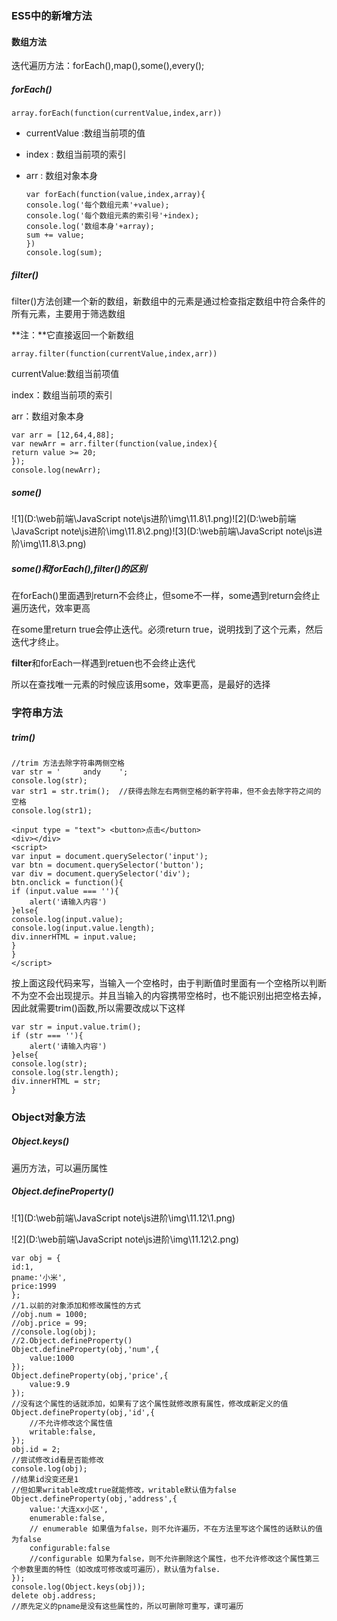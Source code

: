 ### ES5中的新增方法

#### 数组方法

迭代遍历方法：forEach(),map(),some(),every();

##### **forEach()**

```
array.forEach(function(currentValue,index,arr))
```

- currentValue :数组当前项的值

- index : 数组当前项的索引

- arr : 数组对象本身

  ```
  var forEach(function(value,index,array){
  console.log('每个数组元素'+value);
  console.log('每个数组元素的索引号'+index);
  console.log('数组本身'+array);
  sum += value;
  })
  console.log(sum);
  ```

##### filter()

filter()方法创建一个新的数组，新数组中的元素是通过检查指定数组中符合条件的所有元素，主要用于筛选数组

**注：**它直接返回一个新数组

```
array.filter(function(currentValue,index,arr))
```

currentValue:数组当前项值

index：数组当前项的索引

arr：数组对象本身

```
var arr = [12,64,4,88];
var newArr = arr.filter(function(value,index){
return value >= 20;
});
console.log(newArr);
```

##### some()

![1](D:\web前端\JavaScript note\js进阶\img\11.8\1.png)![2](D:\web前端\JavaScript note\js进阶\img\11.8\2.png)![3](D:\web前端\JavaScript note\js进阶\img\11.8\3.png)

##### some()和forEach(),filter()的区别

在forEach()里面遇到return不会终止，但some不一样，some遇到return会终止遍历迭代，效率更高

在some里return true会停止迭代。必须return true，说明找到了这个元素，然后迭代才终止。

**filter**和forEach一样遇到retuen也不会终止迭代

所以在查找唯一元素的时候应该用some，效率更高，是最好的选择

### 字符串方法

##### trim()

```
//trim 方法去除字符串两侧空格
var str = '		andy	';
console.log(str);
var str1 = str.trim();	//获得去除左右两侧空格的新字符串，但不会去除字符之间的空格
console.log(str1);
```

```
<input type = "text"> <button>点击</button>
<div></div>
<script>
var input = document.querySelector('input');
var btn = document.querySelector('button');
var div = document.querySelector('div');
btn.onclick = function(){
if (input.value === ''){
	alert('请输入内容')
}else{
console.log(input.value);
console.log(input.value.length);
div.innerHTML = input.value;
}
}
</script>
```

按上面这段代码来写，当输入一个空格时，由于判断值时里面有一个空格所以判断不为空不会出现提示。并且当输入的内容携带空格时，也不能识别出把空格去掉，因此就需要trim()函数,所以需要改成以下这样

```
var str = input.value.trim();
if (str === ''){
	alert('请输入内容')
}else{
console.log(str);
console.log(str.length);
div.innerHTML = str;
}
```

### Object对象方法

##### Object.keys()

遍历方法，可以遍历属性

##### Object.defineProperty()

![1](D:\web前端\JavaScript note\js进阶\img\11.12\1.png)

![2](D:\web前端\JavaScript note\js进阶\img\11.12\2.png)



```
var obj = {
id:1,
pname:'小米',
price:1999
};
//1.以前的对象添加和修改属性的方式
//obj.num = 1000;
//obj.price = 99;
//console.log(obj);
//2.Object.defineProperty()
Object.defineProperty(obj,'num',{
	value:1000
});
Object.defineProperty(obj,'price',{
	value:9.9
});
//没有这个属性的话就添加，如果有了这个属性就修改原有属性，修改成新定义的值
Object.defineProperty(obj,'id',{
	//不允许修改这个属性值
	writable:false,
});
obj.id = 2;
//尝试修改id看是否能修改
console.log(obj);
//结果id没变还是1
//但如果writable改成true就能修改，writable默认值为false
Object.defineProperty(obj,'address',{
	value:'大连xx小区',
	enumerable:false,
	// enumerable 如果值为false，则不允许遍历，不在方法里写这个属性的话默认的值为false
	configurable:false
	//configurable 如果为false，则不允许删除这个属性，也不允许修改这个属性第三个参数里面的特性（如改成可修改或可遍历），默认值为false.
});
console.log(Object.keys(obj));
delete obj.address;
//原先定义的pname是没有这些属性的，所以可删除可重写，课可遍历
```

